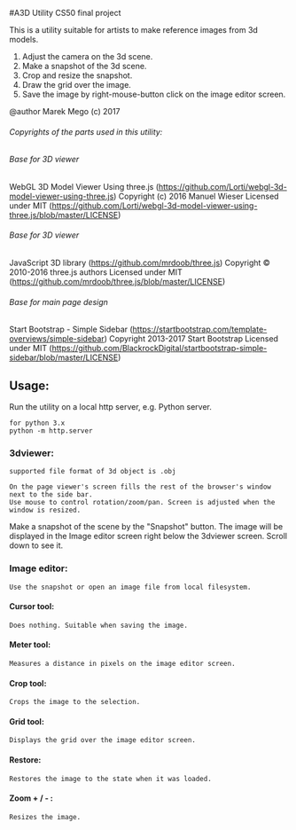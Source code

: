 #A3D Utility
	CS50 final project
 
This is a utility suitable for artists to make reference images from 3d models.
1. Adjust the camera on the 3d scene.
2. Make a snapshot of the 3d scene.
3. Crop and resize the snapshot.
4. Draw the grid over the image.
5. Save the image by right-mouse-button click on the image editor screen.
 
@author Marek Mego
(c) 2017

###### Copyrights of the parts used in this utility:

###### Base for 3D viewer
WebGL 3D Model Viewer Using three.js (https://github.com/Lorti/webgl-3d-model-viewer-using-three.js)
Copyright (c) 2016 Manuel Wieser
Licensed under MIT (https://github.com/Lorti/webgl-3d-model-viewer-using-three.js/blob/master/LICENSE) 

###### Base for 3D viewer
JavaScript 3D library (https://github.com/mrdoob/three.js)
Copyright © 2010-2016 three.js authors
Licensed under MIT (https://github.com/mrdoob/three.js/blob/master/LICENSE)


###### Base for main page design
Start Bootstrap - Simple Sidebar (https://startbootstrap.com/template-overviews/simple-sidebar)
Copyright 2013-2017 Start Bootstrap
Licensed under MIT (https://github.com/BlackrockDigital/startbootstrap-simple-sidebar/blob/master/LICENSE)
 
 

## Usage:
Run the utility on a local	http server, e.g. Python server. 

	for python 3.x
 	python -m http.server

### 3dviewer:
 	supported file format of 3d object is .obj
		
	On the page viewer's screen fills the rest of the browser's window next to the side bar.
	Use mouse to control rotation/zoom/pan. Screen is adjusted when the window is resized.
		
Make a snapshot of the scene by the "Snapshot" button.
The image will be displayed in the Image editor screen right below the 3dviewer screen. Scroll down to see it.

### Image editor:
	Use the snapshot or open an image file from local filesystem.
		
#### Cursor tool:
	Does nothing. Suitable when saving the image.

#### Meter tool:
	Measures a distance in pixels on the image editor screen.

#### Crop tool:
	Crops the image to the selection.

#### Grid tool:
	Displays the grid over the image editor screen.

#### Restore:
	Restores the image to the state when it was loaded.

#### Zoom + / - :
	Resizes the image.
